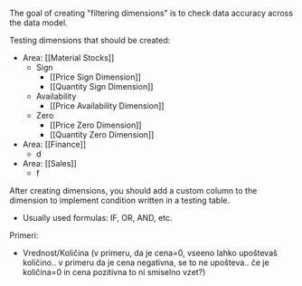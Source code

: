 The goal of creating "filtering dimensions" is to check data accuracy across the data model.

Testing dimensions that should be created:
- Area: [[Material Stocks]] 
	- Sign
		- [[Price Sign Dimension]]
		- [[Quantity Sign Dimension]]
	- Availability
		- [[Price Availability Dimension]]
	- Zero
		- [[Price Zero Dimension]]
		- [[Quantity Zero Dimension]]
- Area: [[Finance]]
	- d
- Area: [[Sales]]
	- f

After creating dimensions, you should add a custom column to the dimension to implement condition written in a testing table.
- Usually used formulas: IF, OR, AND, etc.


Primeri:
- Vrednost/Količina (v primeru, da je cena=0, vseeno lahko upoštevaš količino.. v primeru da je cena negativna, se to ne upošteva.. če je količina=0 in cena pozitivna to ni smiselno vzet?)